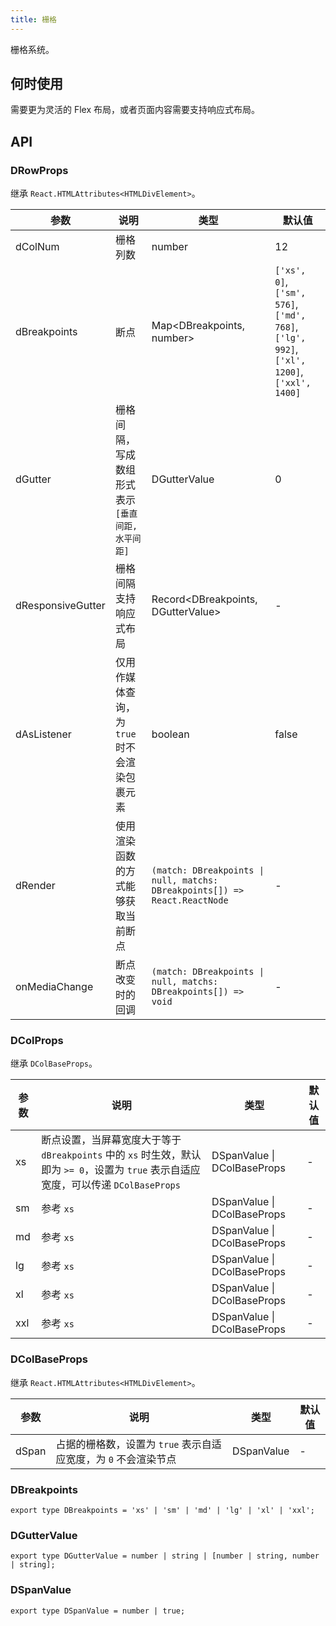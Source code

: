 ```yaml
---
title: 栅格
---
```


栅格系统。

## 何时使用

需要更为灵活的 Flex 布局，或者页面内容需要支持响应式布局。

## API

### DRowProps

继承 `React.HTMLAttributes<HTMLDivElement>`。

<!-- prettier-ignore-start -->
| 参数 | 说明 | 类型 | 默认值 | 
| --- | --- | --- | --- | 
| dColNum | 栅格列数 | number | 12 |
| dBreakpoints | 断点 | Map\<DBreakpoints, number\> | `['xs', 0]`, `['sm', 576]`, `['md', 768]`, `['lg', 992]`, `['xl', 1200]`, `['xxl', 1400]` |
| dGutter | 栅格间隔，写成数组形式表示 `[垂直间距, 水平间距]` | DGutterValue | 0 |
| dResponsiveGutter | 栅格间隔支持响应式布局 | Record\<DBreakpoints, DGutterValue\> | - |
| dAsListener | 仅用作媒体查询，为 `true` 时不会渲染包裹元素 | boolean | false |
| dRender | 使用渲染函数的方式能够获取当前断点 | `(match: DBreakpoints \| null, matchs: DBreakpoints[]) => React.ReactNode` | - |
| onMediaChange | 断点改变时的回调 | `(match: DBreakpoints \| null, matchs: DBreakpoints[]) => void` | - | 
<!-- prettier-ignore-end -->

### DColProps

继承 `DColBaseProps`。

<!-- prettier-ignore-start -->
| 参数 | 说明 | 类型 | 默认值 | 
| --- | --- | --- | --- | 
| xs | 断点设置，当屏幕宽度大于等于 `dBreakpoints` 中的 `xs` 时生效，默认即为 `>= 0`，设置为 `true` 表示自适应宽度，可以传递 `DColBaseProps` | DSpanValue \| DColBaseProps | - |
| sm | 参考 `xs` | DSpanValue \| DColBaseProps | - |
| md | 参考 `xs` | DSpanValue \| DColBaseProps | - |
| lg | 参考 `xs` | DSpanValue \| DColBaseProps | - |
| xl | 参考 `xs` | DSpanValue \| DColBaseProps | - |
| xxl | 参考 `xs` | DSpanValue \| DColBaseProps | - |
<!-- prettier-ignore-end -->

### DColBaseProps

继承 `React.HTMLAttributes<HTMLDivElement>`。

<!-- prettier-ignore-start -->
| 参数 | 说明 | 类型 | 默认值 | 
| --- | --- | --- | --- | 
| dSpan | 占据的栅格数，设置为 `true` 表示自适应宽度，为 `0` 不会渲染节点 | DSpanValue | - |
<!-- prettier-ignore-end -->

### DBreakpoints

```tsx
export type DBreakpoints = 'xs' | 'sm' | 'md' | 'lg' | 'xl' | 'xxl';
```

### DGutterValue

```tsx
export type DGutterValue = number | string | [number | string, number | string];
```

### DSpanValue

```tsx
export type DSpanValue = number | true;
```
